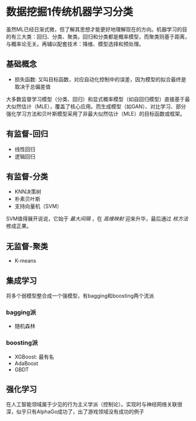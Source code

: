 # 数据挖掘1传统机器学习分类

虽然ML已经日渐式微，但了解其思想才能更好地理解现在的方向。机器学习的目的有三大类：回归、分类、聚类。回归和分类都是概率模型，而聚类则基于距离，与概率论无关。再辅以配套技术：降维、模型选择和预处理。

## 基础概念

* 损失函数: 又叫目标函数，对应自动化控制中的误差，因为模型的拟合最终是取决于总偏差值

大多数监督学习模型（分类、回归）和显式概率模型（如自回归模型）直接基于最大似然估计（MLE），覆盖了核心应用。而生成模型（如GAN）、对比学习、部分强化学习方法和贝叶斯模型采用了非最大似然估计（MLE）的目标函数或框架。

## 有监督-回归

* 线性回归
* 逻辑回归

## 有监督-分类

* KNN决策树
* 朴素贝叶斯
* 支持向量机（SVM）

SVM值得展开说说，它始于 *最大间隔* ，在 *高维映射* 迎来升华，最后通过 *核方法* 修成正果。

## 无监督-聚类

* K-means

## 集成学习

将多个弱模型整合成一个强模型，有bagging和boosting两个流派

### bagging派

* 随机森林

### boosting派

* XGBoost: 最有名
* AdaBoost
* GBDT

## 强化学习

在人工智能领域属于少见的行为主义学派（控制论）。实现时与神经网络关联很深，似乎只有AlphaGo成功了，出了游戏领域没有成功的例子
